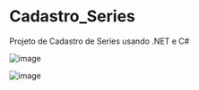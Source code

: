 # Cadastro_Series
Projeto de Cadastro de Series usando .NET e C#

![image](https://user-images.githubusercontent.com/91435382/166088036-5a2f0295-dc09-4e0d-9fa9-ee06c934c0ce.png)

![image](https://user-images.githubusercontent.com/91435382/166088063-d3c76c72-f581-49f5-9e3a-75ccfc54126b.png)
